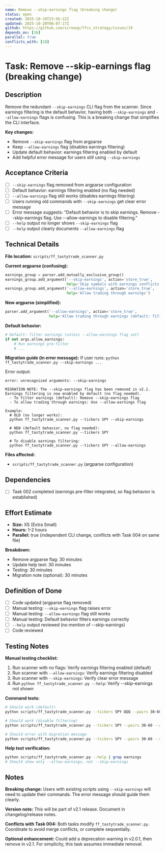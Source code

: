 ```yaml
---
name: Remove --skip-earnings flag (breaking change)
status: open
created: 2025-10-19T23:56:22Z
updated: 2025-10-20T00:07:17Z
github: https://github.com/scrooop/ffcs_strategy/issues/19
depends_on: [16]
parallel: true
conflicts_with: [18]
---
```


# Task: Remove --skip-earnings flag (breaking change)

## Description

Remove the redundant `--skip-earnings` CLI flag from the scanner. Since earnings filtering is the default behavior, having both `--skip-earnings` and `--allow-earnings` flags is confusing. This is a breaking change that simplifies the CLI interface.

**Key changes:**
- Remove `--skip-earnings` flag from argparse
- Keep `--allow-earnings` flag (disables earnings filtering)
- Update default behavior: earnings filtering enabled by default
- Add helpful error message for users still using `--skip-earnings`

## Acceptance Criteria

- [ ] `--skip-earnings` flag removed from argparse configuration
- [ ] Default behavior: earnings filtering enabled (no flag needed)
- [ ] `--allow-earnings` flag still works (disables earnings filtering)
- [ ] Users running old commands with `--skip-earnings` get clear error message
- [ ] Error message suggests: "Default behavior is to skip earnings. Remove --skip-earnings flag. Use --allow-earnings to disable filtering."
- [ ] `--help` output no longer shows `--skip-earnings` flag
- [ ] `--help` output clearly documents `--allow-earnings` flag

## Technical Details

**File location:** `scripts/ff_tastytrade_scanner.py`

**Current argparse (confusing):**
```python
earnings_group = parser.add_mutually_exclusive_group()
earnings_group.add_argument('--skip-earnings', action='store_true',
                            help='Skip symbols with earnings conflicts (default)')
earnings_group.add_argument('--allow-earnings', action='store_true',
                            help='Allow trading through earnings')
```

**New argparse (simplified):**
```python
parser.add_argument('--allow-earnings', action='store_true',
                    help='Allow trading through earnings (default: filter earnings conflicts)')
```

**Default behavior:**
```python
# Default: filter earnings (unless --allow-earnings flag set)
if not args.allow_earnings:
    # Run earnings pre-filter
    # ...
```

**Migration guide (in error message):**
If user runs: `python ff_tastytrade_scanner.py --skip-earnings ...`

Error output:
```
error: unrecognized arguments: --skip-earnings

MIGRATION NOTE: The --skip-earnings flag has been removed in v2.1.
Earnings filtering is now enabled by default (no flag needed).
  - To filter earnings (default): Remove --skip-earnings flag
  - To allow trading through earnings: Use --allow-earnings flag

Example:
  # OLD (no longer works):
  python ff_tastytrade_scanner.py --tickers SPY --skip-earnings

  # NEW (default behavior, no flag needed):
  python ff_tastytrade_scanner.py --tickers SPY

  # To disable earnings filtering:
  python ff_tastytrade_scanner.py --tickers SPY --allow-earnings
```

**Files affected:**
- `scripts/ff_tastytrade_scanner.py` (argparse configuration)

## Dependencies

- [ ] Task 002 completed (earnings pre-filter integrated, so flag behavior is established)

## Effort Estimate

- **Size:** XS (Extra Small)
- **Hours:** 1-2 hours
- **Parallel:** true (independent CLI change, conflicts with Task 004 on same file)

**Breakdown:**
- Remove argparse flag: 30 minutes
- Update help text: 30 minutes
- Testing: 30 minutes
- Migration note (optional): 30 minutes

## Definition of Done

- [ ] Code updated (argparse flag removed)
- [ ] Manual testing: `--skip-earnings` flag raises error
- [ ] Manual testing: `--allow-earnings` flag still works
- [ ] Manual testing: Default behavior filters earnings correctly
- [ ] `--help` output reviewed (no mention of --skip-earnings)
- [ ] Code reviewed

## Testing Notes

**Manual testing checklist:**
1. Run scanner with no flags: Verify earnings filtering enabled (default)
2. Run scanner with `--allow-earnings`: Verify earnings filtering disabled
3. Run scanner with `--skip-earnings`: Verify clear error message
4. Run `python ff_tastytrade_scanner.py --help`: Verify --skip-earnings not shown

**Command tests:**
```bash
# Should work (default)
python scripts/ff_tastytrade_scanner.py --tickers SPY QQQ --pairs 30-60

# Should work (disable filtering)
python scripts/ff_tastytrade_scanner.py --tickers SPY --pairs 30-60 --allow-earnings

# Should error with migration message
python scripts/ff_tastytrade_scanner.py --tickers SPY --pairs 30-60 --skip-earnings
```

**Help text verification:**
```bash
python scripts/ff_tastytrade_scanner.py --help | grep earnings
# Should show only --allow-earnings, not --skip-earnings
```

## Notes

**Breaking change:** Users with existing scripts using `--skip-earnings` will need to update their commands. The error message should guide them clearly.

**Version note:** This will be part of v2.1 release. Document in changelog/release notes.

**Conflicts with Task 004:** Both tasks modify `ff_tastytrade_scanner.py`. Coordinate to avoid merge conflicts, or complete sequentially.

**Optional enhancement:** Could add a deprecation warning in v2.0.1, then remove in v2.1. For simplicity, this task assumes immediate removal.
